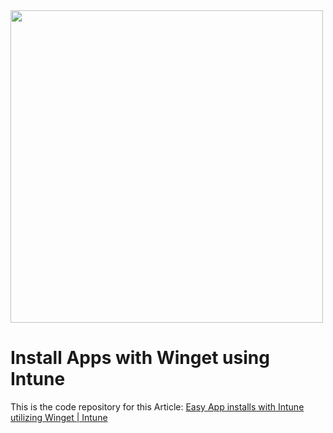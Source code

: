 <img src="https://learn.microsoft.com/de-de/windows/package-manager/winget/images/install.png" width="500"/>

# Install Apps with Winget using Intune

This is the code repository for this Article: [Easy App installs with Intune utilizing Winget | Intune](https://michaelsendpoint.com/intune/install_apps_winget.html)
